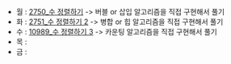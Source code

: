 - 월 : [2750_수 정렬하기](https://www.acmicpc.net/problem/2750) -> 버블 or 삽입 알고리즘을 직접 구현해서 풀기 
- 화 : [2751_수 정렬하기 2](https://www.acmicpc.net/problem/2751) -> 병합 or 힙 알고리즘을 직접 구현해서 풀기 
- 수 : [10989_수 정렬하기 3](https://www.acmicpc.net/problem/10989) -> 카운팅 알고리즘을 직접 구현해서 풀기 
- 목 :
- 금 :
